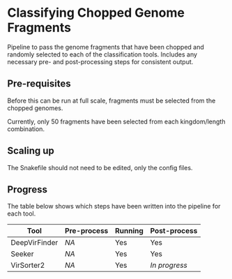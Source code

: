 # Classifying Chopped Genome Fragments

Pipeline to pass the genome fragments that have been chopped and randomly selected to each of the classification tools. Includes any necessary pre- and post-processing steps for consistent output.

## Pre-requisites

Before this can be run at full scale, fragments must be selected from the chopped genomes.

Currently, only 50 fragments have been selected from each kingdom/length combination.

## Scaling up

The Snakefile should not need to be edited, only the config files.

## Progress

The table below shows which steps have been written into the pipeline for each tool.

Tool          | Pre-process | Running      | Post-process
------------- | ----------- | ------------ | ------------
DeepVirFinder | *NA*        | Yes          | Yes
Seeker        | *NA*        | Yes          | Yes
VirSorter2    | *NA*        | Yes          | *In progress*

